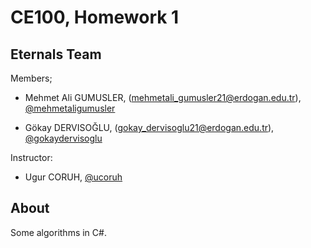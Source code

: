 # CE100, Homework 1

## Eternals Team 

Members;
- Mehmet Ali GUMUSLER, (mehmetali_gumusler21@erdogan.edu.tr), [@mehmetaligumusler](https://github.com/mehmetaligumusler)

- Gökay DERVISOĞLU, (gokay_dervisoglu21@erdogan.edu.tr), [@gokaydervisoglu](https://github.com/gokaydervisoglu) 

Instructor: 
- Ugur CORUH, [@ucoruh](https://github.com/ucoruh) 

## About

Some algorithms in C#.
